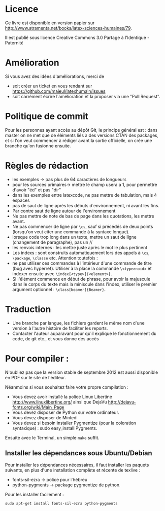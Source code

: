 # Licence

Ce livre est disponible en version papier sur http://www.atramenta.net/books/latex-sciences-humaines/79.

Il est publié sous licence Creative Commons 3.0 Partage à l'Identique - Paternité

# Amélioration
Si vous avez des idées d'améliorations, merci de 
- soit créer un ticket en vous rendant sur https://github.com/maieul/latexhumain/issues
- soit carrément écrire l'amélioration et la proposer via une "Pull Request". 

# Politique de commit
Pour les personnes ayant accès au dépôt Git, le principe général est : dans master on ne met que de éléments liés à des versions CTAN des packages, et si l'on veut commencer à rédiger avant la sortie officielle, on crée une branche qu'on fusionne ensuite.

# Règles de rédaction
* les exemples -> pas plus de 64 caractères de longueurs
* pour les sources primaires-> mettre le champ usera a 1, pour permettre d'avoir "éd" et pas "dir"
* dans les exemples entre latexcode, ne pas mettre de tabulation, mais 4 espaces
* pas de saut de ligne après les débuts d'environnement, ni avant les fins. 
* Par contre saut de ligne autour de l'environnement
* Ne pas mettre de note de bas de page dans les quotations, les mettre avant.
* Ne pas commencer de ligne par `\cs`, sauf si précédés de deux points (lorsqu'on veut citer une commande à la syntaxe longue). 
* lorsque code trop long dans un texte, mettre un saut de ligne (changement de paragraphe), pas un //
* les renvois internes : les mettre juste après le mot le plus pertinent
* Les indexs : sont construits automatiquement lors des appels à `\cs`, `\package`, `\classe` etc. Attention toutefois :
 * ne pas utiliser ces commandes à l'intérieur d'une commande de titre (bug avec hyperref). Utiliser à la place la commande `\<type>noidx` et indexer ensuite avec `\index[<type>]{<element>}`.
 * Si l'élément commence en début de phrase, pour avoir la majuscule dans le corps du texte mais la miniscule dans l'index, utiliser le premier argument optionnel : `\class[beamer]{Beamer}`.

# Traduction
- Une branche par langue, les fichiers gardent le même nom d'une version à l'autre histoire de faciliter les reports.
- Contacter l'auteur auparavant pour qu'il explique le fonctionnement du code, de git etc., et vous donne des accès

# Pour compiler :

N'oubliez pas que la version stable de septembre 2012 est aussi disponible en PDF sur le site de l'éditeur.

Néanmoins si vous souhaitez faire votre propre compilation :  

- Vous devez avoir installé la police Linux Libertine http://www.linuxlibertine.org/ ainsi que DejaVu http://dejavu-fonts.org/wiki/Main_Page
- Vous devez disposer de Python sur votre ordinateur.
- Vous devez disposer de Minted
- Vous devez si besoin installer Pygmentize (pour la coloration syntaxique) :  sudo easy_install Pygments.

Ensuite avec le Terminal, un simple `make` suffit.

## Installer les dépendances sous Ubuntu/Debian

Pour installer les dépendances nécessaires, il faut installer les paquets suivants, en plus d'une installation complète et récente de texlive :

+ fonts-sil-ezra → police pour l'hébreu
+ python-pygments → package pygmentize de python.

Pour les installer facilement :

`sudo apt-get install fonts-sil-ezra python-pygments`

